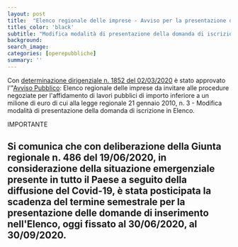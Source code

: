```yaml
---
layout: post
title:  "Elenco regionale delle imprese - Avviso per la presentazione delle domande"
titles_color: 'black'
subtitle: "Modifica modalità di presentazione della domanda di iscrizione in Elenco"
background:
search_image:
categories: [operepubbliche]
summary: ''
---
```


Con [determinazione dirigenziale n. 1852 del 02/03/2020](http://www.regione.umbria.it/documents/18/4420799/D.D.+1852_2020.pdf/e2b700dd-ba21-4193-b2fb-44cba4bcf5ac) è stato approvato l'"[Avviso Pubblico](http://www.regione.umbria.it/opere-pubbliche/consultalavviso): Elenco regionale delle imprese da invitare alle procedure negoziate per l'affidamento di lavori pubblici di importo inferiore a un milione di euro di cui alla legge regionale 21 gennaio 2010, n. 3 - Modifica modalità di presentazione della domanda di iscrizione in Elenco.

IMPORTANTE

Si comunica che con deliberazione della Giunta regionale n. 486 del 19/06/2020, in considerazione della situazione emergenziale presente in tutto il Paese a seguito della diffusione del Covid-19, è stata posticipata la scadenza del termine semestrale per la presentazione delle domande di inserimento nell'Elenco, oggi fissato al 30/06/2020, al 30/09/2020.
---

